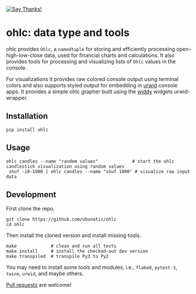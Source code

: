 [![Say Thanks!](https://img.shields.io/badge/Say%20Thanks-!-1EAEDB.svg)](https://saythanks.io/to/ubunatic)

ohlc: data type and tools
=========================
ohlc provides `Ohlc`, a `namedtuple` for storing and efficiently processing
open-high-low-close data, used for financial charts and calculations.
It also provides tools for processing and visualizing lists of `Ohlc` values
in the console.

For visualizations it provides raw colored console output using terminal colors and also
supports styled output for embedding in [urwid](http://urwid.org) console apps.
It provides a simple ohlc grapher built using the [widdy](https://github.com/ubunatic/widdy/)
widgets urwid-wrapper.

Installation
------------

    pip install ohlc

Usage
-----

    ohlc candles --name "random values"             # start the ohlc candlestick visualization using random values
	 shuf -i0-1000 | ohlc candles --name "shuf 1000" # visualize raw input data

Development
-----------
First clone the repo.

    git clone https://github.com/ubunatic/ohlc
    cd ohlc

Then install the cloned version and install missing tools.

    make             # clean and run all tests
    make install     # install the checked-out dev version
    make transpiled  # transpile Py3 to Py2

You may need to install some tools and modules, i.e., `flake8`, `pytest-3`, `twine`, `urwid`, and maybe others.

[Pull requests](https://github.com/ubunatic/ohlc/pulls) are welcome!
